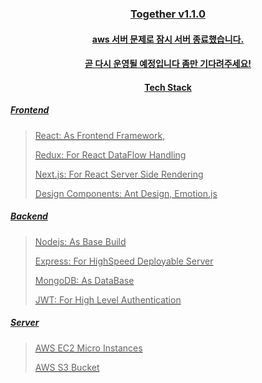 <h3 align="center"><a href="http://www.toogether.ml">Together v1.1.0</h3> 
<h4 align="center">aws 서버 문제로 잠시 서버 종료했습니다. </h4>
<h4 align="center">곧 다시 운영될 예정입니다 좀만 기다려주세요! </h4>
<h4 align="center">Tech Stack</h4>

##### Frontend 
>React: As Frontend Framework,
> 
>Redux: For React DataFlow Handling
> 
>Next.js: For React Server Side Rendering
> 
>Design Components: Ant Design, Emotion.js
> 
##### Backend 
>Nodejs: As Base Build 
> 
>Express: For HighSpeed Deployable Server
> 
>MongoDB: As DataBase
> 
>JWT: For High Level Authentication
##### Server
>AWS EC2 Micro Instances
> 
>AWS S3 Bucket

